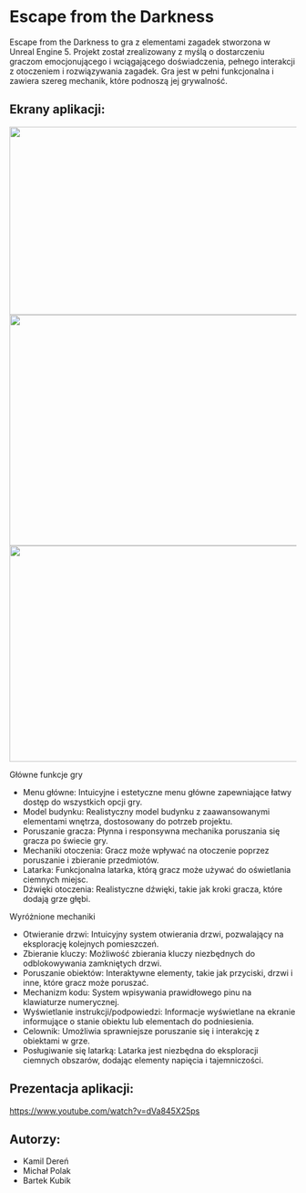 # Escape from the Darkness

Escape from the Darkness to gra z elementami zagadek stworzona w Unreal Engine 5. Projekt został zrealizowany z myślą o dostarczeniu graczom emocjonującego i wciągającego doświadczenia, pełnego interakcji z otoczeniem i rozwiązywania zagadek. Gra jest w pełni funkcjonalna i zawiera szereg mechanik, które podnoszą jej grywalność.

## Ekrany aplikacji:
<div>
        <img src="https://github.com/MichalPolak01/EscapeFromTheDarknes/assets/104890694/b8efc431-d62c-415d-80a0-938ccd887b77" width="535" height="330"/>
        <img src="https://github.com/MichalPolak01/EscapeFromTheDarknes/assets/104890694/7254f5fb-9e5a-4f93-a5e4-89906dd59523" width="601" height="405"/>
        <img src="https://github.com/MichalPolak01/EscapeFromTheDarknes/assets/104890694/dd4aaa86-28d1-4b24-aefc-6aeb1d1be976" width="601" height="379"/>
</div>

Główne funkcje gry
* Menu główne: Intuicyjne i estetyczne menu główne zapewniające łatwy dostęp do wszystkich opcji gry.
* Model budynku: Realistyczny model budynku z zaawansowanymi elementami wnętrza, dostosowany do potrzeb projektu.
* Poruszanie gracza: Płynna i responsywna mechanika poruszania się gracza po świecie gry.
* Mechaniki otoczenia: Gracz może wpływać na otoczenie poprzez poruszanie i zbieranie przedmiotów.
* Latarka: Funkcjonalna latarka, którą gracz może używać do oświetlania ciemnych miejsc.
* Dźwięki otoczenia: Realistyczne dźwięki, takie jak kroki gracza, które dodają grze głębi.

Wyróżnione mechaniki
* Otwieranie drzwi: Intuicyjny system otwierania drzwi, pozwalający na eksplorację kolejnych pomieszczeń.
* Zbieranie kluczy: Możliwość zbierania kluczy niezbędnych do odblokowywania zamkniętych drzwi.
* Poruszanie obiektów: Interaktywne elementy, takie jak przyciski, drzwi i inne, które gracz może poruszać.
* Mechanizm kodu: System wpisywania prawidłowego pinu na klawiaturze numerycznej.
* Wyświetlanie instrukcji/podpowiedzi: Informacje wyświetlane na ekranie informujące o stanie obiektu lub elementach do podniesienia.
* Celownik: Umożliwia sprawniejsze poruszanie się i interakcję z obiektami w grze.
* Posługiwanie się latarką: Latarka jest niezbędna do eksploracji ciemnych obszarów, dodając elementy napięcia i tajemniczości.

## Prezentacja aplikacji:
https://www.youtube.com/watch?v=dVa845X25ps

## Autorzy:
- Kamil Dereń
- Michał Polak
- Bartek Kubik
